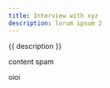 ```yaml
---
title: Interview with xyz
description: lorum ipsum 2
---
```


{{ description }}

content spam


oioi